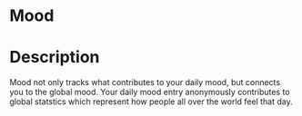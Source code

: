 # Mood
# Description
Mood not only tracks what contributes to your daily mood, but connects you to the global mood. Your daily mood entry anonymously contributes to global statstics which represent how people all over the world feel that day. 
